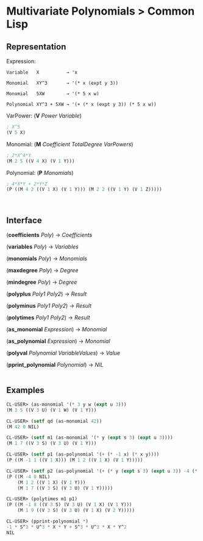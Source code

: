# Multivariate Polynomials > Common Lisp

## Representation

Expression:

```
Variable   X          → 'x

Monomial   XY^3       → '(* x (expt y 3))

Monomial   5XW        → '(* 5 x w)

Polynomial XY^3 + 5XW → '(+ (* x (expt y 3)) (* 5 x w))
```

VarPower: (__V__ _Power_ _Variable_)  

```lisp
; X^5
(V 5 X)
```

Monomial: (__M__ _Coefficient_ _TotalDegree_ _VarPowers_)  

```lisp
; 2*X^4*Y
(M 2 5 ((V 4 X) (V 1 Y)))
```

Polynomial: (__P__ _Monomials_)  

```lisp
; 4*X*Y + 2*Y*Z
(P ((M 4 2 ((V 1 X) (V 1 Y))) (M 2 2 ((V 1 Y) (V 1 Z)))))
```
&nbsp;

## Interface

(__coefficients__ _Poly_) → _Coefficients_  

(__variables__ _Poly_) → _Variables_  

(__monomials__ _Poly_) → _Monomials_  

(__maxdegree__ _Poly_) → _Degree_  

(__mindegree__ _Poly_) → _Degree_  

(__polyplus__ _Poly1_ _Poly2_) → _Result_  

(__polyminus__ _Poly1_ _Poly2_) → _Result_  

(__polytimes__ _Poly1_ _Poly2_) → _Result_  

(__as_monomial__ _Expression_) → _Monomial_  

(__as_polynomial__ _Expression_) → _Monomial_  

(__polyval__ _Polynomial_ _VariableValues_) → _Value_  

(__pprint_polynomial__ _Polynomial_) → _NIL_  
&nbsp;

## Examples

```lisp
CL-USER> (as-monomial '(* 3 y w (expt u 3)))
(M 3 5 ((V 3 U) (V 1 W) (V 1 Y)))

CL-USER> (setf qd (as-monomial 42))
(M 42 0 NIL)

CL-USER> (setf m1 (as-monomial '(* y (expt s 3) (expt u 3))))
(M 1 7 ((V 3 S) (V 3 U) (V 1 Y)))

CL-USER> (setf p1 (as-polynomial '(+ (* -1 x) (* x y))))
(P ((M -1 1 ((V 1 X))) (M 1 2 ((V 1 X) (V 1 Y)))))

CL-USER> (setf p2 (as-polynomial '(+ (* y (expt s 3) (expt u 3)) -4 (* x y))))
(P ((M -4 0 NIL)
    (M 1 2 ((V 1 X) (V 1 Y)))
    (M 1 7 ((V 3 S) (V 3 U) (V 1 Y)))))

CL-USER> (polytimes m1 p1)
(P ((M -1 8 ((V 3 S) (V 3 U) (V 1 X) (V 1 Y)))
    (M 1 9 ((V 3 S) (V 3 U) (V 1 X) (V 2 Y)))))

CL-USER> (pprint-polynomial *)
-1 * S^3 * U^3 * X * Y + S^3 * U^3 * X * Y^2
NIL
```
